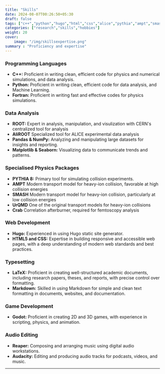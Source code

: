 ```yaml
---
title: "Skills"
date: 2024-08-07T00:26:50+05:30
draft: false
tags: ["c++","python","hugo","html","css","alice","pythia","ampt","smash","urqmd","godot","reaper"]
categories: ["research","skills","hobbies"]
weight: 20
cover:
    image: "/img/skillsexpertise.png"
summary : "Proficiency and expertise"
---
```


### Programming Languages
- **C++:** Proficient in writing clean, efficient code for physics and numerical simulations, and data analysis.
- **Python:** Proficient in writing clean, efficient code for data analysis, and Machine Learning.
- **Fortran:** Proficient in writing fast and effective codes for physics simulations.

### Data Analysis 
- **ROOT:** Expert in analysis, manipulation, and visulization with CERN's centralized tool for analysis 
- **AliROOT** Specialized tool for ALICE experimental data analysis
- **Pandas & NumPy:** Analyzing and manipulating large datasets for insights and reporting.
- **Matplotlib & Seaborn:** Visualizing data to communicate trends and patterns.


### Specialised Physics Packages
- **PYTHIA 8:** Primary tool for simulating collision experiments. 
- **AMPT** Modern transport model for heavy-ion collision, favorable at high collision energies
- **SMASH** Modern transport model for heavy-ion collision, particularly at low collision energies
- **UrQMD** One of the original transport models for heavy-ion collisions
- **Crab** Correlation afterburner, required for femtoscopy analysis


### Web Development
- **Hugo:** Experienced in using Hugo static site generator.
- **HTML5 and CSS:** Expertise in building responsive and accessible web pages, with a deep understanding of modern web standards and best practices.

### Typesetting
- **LaTeX:** Proficient in creating well-structured academic documents, including research papers, theses, and reports, with precise control over formatting.
- **Markdown:** Skilled in using Markdown for simple and clean text formatting in documents, websites, and documentation.

### Game Development
- **Godot:** Proficient in creating 2D and 3D games, with experience in scripting, physics, and animation.

### Audio Editing
- **Reaper:** Composing and arranging music using digital audio workstations.
- **Audacity:** Editing and producing audio tracks for podcasts, videos, and music.


---